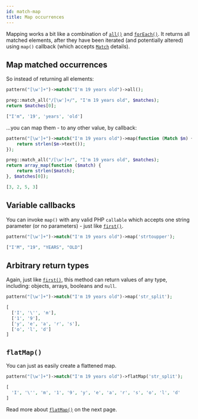 ```yaml
---
id: match-map
title: Map occurrences
---
```


Mapping works a bit like a combination of [`all()`](match.md#many) and [`forEach()`](match-for-each.md). It returns all 
matched elements, after they have been iterated (and potentially altered) using `map()` callback 
(which accepts [`Match`](match-details.md) details).

## Map matched occurrences

So instead of returning all elements:
<!--DOCUSAURUS_CODE_TABS-->
<!--T-Regx-->
```php
pattern("[\w']+")->match("I'm 19 years old")->all();
```
<!--PHP-->
```php
preg::match_all("/[\w']+/", "I'm 19 years old", $matches);
return $matches[0];
```
<!--END_DOCUSAURUS_CODE_TABS-->
<!----test-return-T-Regx-0---->
<!--Result-Value-->

```php
["I'm", '19', 'years', 'old']
```

...you can map them - to any other value, by callback:

<!--DOCUSAURUS_CODE_TABS-->
<!--T-Regx-->
```php
pattern("[\w']+")->match("I'm 19 years old")->map(function (Match $m) {
    return strlen($m->text());
});
```
<!--PHP-->
```php
preg::match_all("/[\w']+/", "I'm 19 years old", $matches);
return array_map(function ($match) {
    return strlen($match);
}, $matches[0]);
```
<!--END_DOCUSAURUS_CODE_TABS-->
<!----test-return-T-Regx-0---->
<!--Result-Value-->

```php
[3, 2, 5, 3]
```

## Variable callbacks

You can invoke `map()` with any valid PHP `callable` which accepts one string parameter (or no parameters) - just 
like [`first()`](match-first.md).

```php
pattern("[\w']+")->match("I'm 19 years old")->map('strtoupper');
```
```php
["I'M", "19", "YEARS", "OLD"]
```

## Arbitrary return types

Again, just like [`first()`](match-first.md), this method can return values of any type, including: objects, arrays, 
booleans and `null`.

```php
pattern("[\w']+")->match("I'm 19 years old")->map('str_split');
```
```php
[
  ['I', '\'', 'm'], 
  ['1', '9'], 
  ['y', 'e', 'a', 'r', 's'], 
  ['o', 'l', 'd']
]
```

## `flatMap()`

You can just as easily create a flattened map.

```php
pattern("[\w']+")->match("I'm 19 years old")->flatMap('str_split');
```
```php
[
  'I', '\'', 'm', '1', '9', 'y', 'e', 'a', 'r', 's', 'o', 'l', 'd'
]
```

Read more about [`flatMap()`](match-flat-map.md) on the next page.
